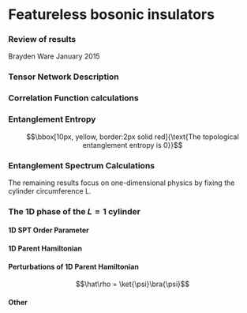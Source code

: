 # Featureless bosonic insulators
### Review of results
Brayden Ware
January 2015

### Tensor Network Description
$\newcommand{\ket}[1]{\vert #1 \rangle}$
$\newcommand{\bra}[1]{\langle #1 \vert}$

### Correlation Function calculations

### Entanglement Entropy

$$\bbox[10px, yellow, border:2px solid red]{\text{The topological entanglement entropy is 0}}$$
### Entanglement Spectrum Calculations

The remaining results focus on one-dimensional physics by fixing the cylinder circumference L.

### The 1D phase of the $L=1$ cylinder


#### 1D SPT Order Parameter

#### 1D Parent Hamiltonian

#### Perturbations of 1D Parent Hamiltonian

$$\hat\rho = \ket{\psi}\bra{\psi}$$

#### Other